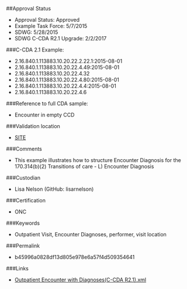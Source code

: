 ##Approval Status 
* Approval Status: Approved
* Example Task Force: 5/7/2015
* SDWG: 5/28/2015
* SDWG C-CDA R2.1 Upgrade: 2/2/2017

###C-CDA 2.1 Example: 
* 2.16.840.1.113883.10.20.22.2.22.1:2015-08-01
* 2.16.840.1.113883.10.20.22.4.49:2015-08-01
* 2.16.840.1.113883.10.20.22.4.32
* 2.16.840.1.113883.10.20.22.4.80:2015-08-01
* 2.16.840.1.113883.10.20.22.4.4:2015-08-01
* 2.16.840.1.113883.10.20.22.4.6

###Reference to full CDA sample:
* Encounter in empty CCD

###Validation location

* [SITE](https://sitenv.org/c-cda-validator)


###Comments

* This example illustrates how to structure Encounter Diagnosis for the 170.314(b)(2) Transitions of care - L) Encounter Diagnosis

###Custodian

* Lisa Nelson (GitHub: lisarnelson)

###Certification
* ONC

###Keywords

* Outpatient Visit, Encounter Diagnoses, performer, visit location


###Permalink 

* b45996a0828df13d805e978e6a57f4d509354641

###Links 

* [Outpatient Encounter with Diagnoses(C-CDA R2.1).xml](https://github.com/HL7/C-CDA-Examples/tree/master/Encounters/Outpatient%20Encounter%20with%20Diagnoses/Outpatient%20Encounter%20with%20Diagnoses%28C-CDA%20R2.1%29.xml)
